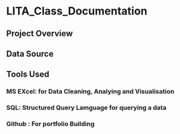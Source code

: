# LITA_Class_Documentation
## Project Overview 
## Data Source
## Tools Used
 ### MS EXcel: for Data Cleaning, Analying and Visualisation
 ### SQL: Structured Query Lamguage for querying a data
 ### Github : For portfolio Building

